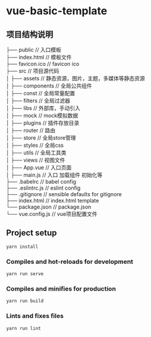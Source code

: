 # vue-basic-template

## 项目结构说明

├── public                     // 入口模板  
├── index.html                 // 模板文件  
├── favicon.ico                // favicon ico   
├── src                        // 项目源代码  
│   ├── assets                 // 静态资源，图片，主题，多媒体等静态资源  
│   ├── components             // 全局公共组件  
│   ├── const                  // 全局常量配置  
│   ├── filters                // 全局过滤器  
│   ├── libs                   // 外部库，手动引入  
│   ├── mock                   // mock模拟数据  
│   ├── plugins                // 插件存放目录  
│   ├── router                 // 路由  
│   ├── store                  // 全局store管理  
│   ├── styles                 // 全局css  
│   ├── utils                  // 全局工具类  
│   ├── views                  // 视图文件  
│   ├── App.vue                // 入口页面  
│   ├── main.js                // 入口 加载组件 初始化等  
├── .babelrc                   // babel config  
├── .eslintrc.js               // eslint config  
├── .gitignore                 // sensible defaults for gitignore  
├── index.html                 // index.html template  
└── package.json               // package.json  
└── vue.config.js              // vue项目配置文件  



## Project setup
```
yarn install
```

### Compiles and hot-reloads for development
```
yarn run serve
```

### Compiles and minifies for production
```
yarn run build
```

### Lints and fixes files
```
yarn run lint
```
